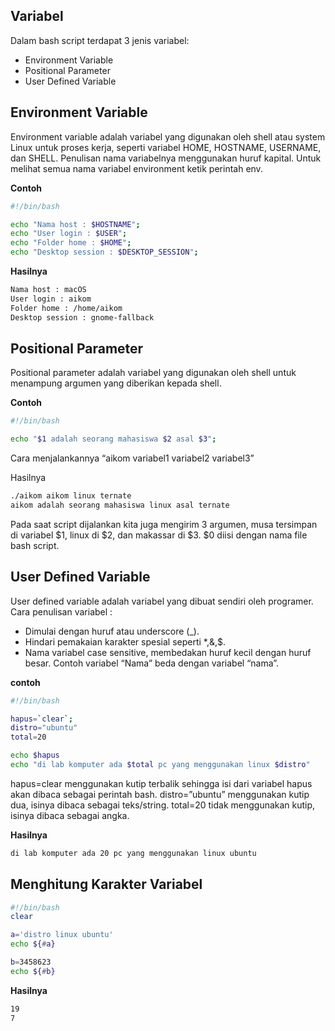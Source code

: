 ## Variabel

Dalam bash script terdapat 3 jenis variabel:
- Environment Variable
- Positional Parameter
- User Defined Variable


## Environment Variable

Environment variable adalah variabel yang digunakan oleh shell atau system Linux untuk proses kerja, seperti variabel HOME, HOSTNAME, USERNAME, dan SHELL. Penulisan nama variabelnya menggunakan huruf kapital. Untuk melihat semua nama variabel environment ketik perintah env.

**Contoh**

```bash
#!/bin/bash

echo "Nama host : $HOSTNAME";
echo "User login : $USER";
echo "Folder home : $HOME";
echo "Desktop session : $DESKTOP_SESSION";
```

**Hasilnya**

```bash
Nama host : macOS
User login : aikom
Folder home : /home/aikom
Desktop session : gnome-fallback
```

## Positional Parameter

Positional parameter adalah variabel yang digunakan oleh shell untuk menampung argumen yang diberikan kepada shell.

**Contoh**

```bash
#!/bin/bash

echo "$1 adalah seorang mahasiswa $2 asal $3";
```

Cara menjalankannya “aikom variabel1 variabel2 variabel3”

Hasilnya
```bash
./aikom aikom linux ternate
aikom adalah seorang mahasiswa linux asal ternate
```
Pada saat script dijalankan kita juga mengirim 3 argumen, musa tersimpan di variabel $1, linux di $2, dan makassar di $3. $0 diisi dengan nama file bash script.

## User Defined Variable

User defined variable adalah variabel yang dibuat sendiri oleh programer. Cara penulisan variabel :
- Dimulai dengan huruf atau underscore (_).
- Hindari pemakaian karakter spesial seperti *,&,$.
- Nama variabel case sensitive, membedakan huruf kecil dengan huruf besar. Contoh variabel “Nama” beda dengan variabel “nama”.

**contoh** 
```bash
#!/bin/bash

hapus=`clear`;
distro="ubuntu"
total=20

echo $hapus
echo "di lab komputer ada $total pc yang menggunakan linux $distro"
```

hapus=clear menggunakan kutip terbalik sehingga isi dari variabel hapus akan dibaca sebagai perintah bash.
distro=”ubuntu” menggunakan kutip dua, isinya dibaca sebagai teks/string.
total=20 tidak menggunakan kutip, isinya dibaca sebagai angka.

**Hasilnya**

```bash
di lab komputer ada 20 pc yang menggunakan linux ubuntu
```

## Menghitung Karakter Variabel

```bash
#!/bin/bash
clear

a='distro linux ubuntu'
echo ${#a} 

b=3458623
echo ${#b}
```
**Hasilnya**
```bash
19
7
```





